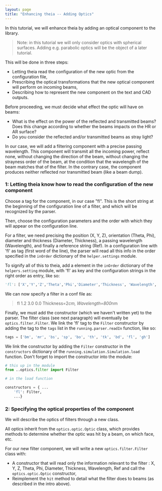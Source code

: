 ```yaml
---
layout: page
title: "Enhancing theia -- Adding Optics"
---
```


In this tutorial, we will enhance theia by adding an optical component to the library.

> Note: in this tutorial we will only consider optics with spherical surfaces.
> Adding e.g. parabolic optics will be the object of a later tutorial.


This will be done in three steps:
- Letting theia read the configuration of the new optic from the configuration file,
- Prescribing the optical transformations that the new optical component will perform on incoming beams,
- Describing how to represent the new component on the text and CAD outputs.

Before proceeding, we must decide what effect the optic will have on beams:
- What is the effect on the power of the reflected and transmitted beams? Does this change according to whether the beams impacts on the HR or AR surface?
- Do you consider the reflected and/or transmitted beams as stray light?

In our case, we will add a filtering component with a precise passing wavelength. This component will transmit all the incoming power, reflect none, without changing the direction of the beam, without changing the strayness order of the beam, at the condition that the wavelength of the beam matches that of the filter. In the contrary case, the component produces neither reflected nor transmitted beam (like a beam dump).

### 1: Letting theia know how to read the configuration of the new component

Choose a tag for the component, in our case "fl". This is the short string at the beginning of the configuration line of a filter, and which will be recognized by the parser.

Then, choose the configuration parameters and the order with which they will appear on the configuration line.

For a filter, we need precising the position (X, Y, Z), orientation (Theta, Phi), diameter and thickness (Diameter, Thickness), a passing wavelength (Wavelength), and finally a reference string (Ref). In a configuration line with 'fl' as tag (first word of the line), the parser will read all this info in the order specified in the `inOrder` dictionary of the `helper.settings` module.

To signify all of this to theia, add a element in the `inOrder` dictionary of the `helpers.setting` module, with 'fl' as key and the configuration strings in the right order as entry, like so:

```python
'fl': ['X','Y','Z','Theta','Phi','Diameter','Thickness', 'Wavelength', 'Ref']
```

We can now specify a filter in a conf file as:

> fl 1.2 3.0 0.0 Thickness=2*cm, Wavelength=800*nm

Finally, we must add the constructor (which we haven't written yet) to the parser. The filter class (see next paragraph) will eventually be `optics.filter.Filter`. We link the 'fl' tag to the `Filter` constructor by adding the tag to the `tags` list in the `running.parser.readIn` function, like so:

```python
tags = ['bm', 'mr', 'bs', 'sp', 'bo', 'th', 'tk', 'bd', 'fl', 'gh']
```

We link the constructor by adding the `Filter` constructor in the `constructors` dictionary of the `running.simulation.Simulation.load` function. Don't forget to import the constructor into the module:

```python
# this up in the module
from ..optics.filter import Filter

# in the load function

constructors = { ...
    'fl': Filter,
    ...}

```

### 2: Specifying the optical properties of the component

We will describe the optics of filters through a new class.

All optics inherit from the `optics.optic.Optic` class, which provides methods to determine whether the optic was hit by a beam, on which face, etc.

For our new filter component, we will write a new `optics.filter.Filter` class with:
- A constructor that will read only the information relevant to the filter : X, Y, Z, Theta, Phi, Diameter, Thickness, Wavelength, Ref and call the `optics.optic.Optic` constructor,
- Reimplement the `hit` method to detail what the filter does to beams (as described in the intro above).
